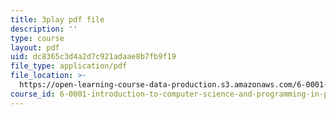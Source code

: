 ```yaml
---
title: 3play pdf file
description: ''
type: course
layout: pdf
uid: dc8365c3d4a2d7c921adaae8b7fb9f19
file_type: application/pdf
file_location: >-
  https://open-learning-course-data-production.s3.amazonaws.com/6-0001-introduction-to-computer-science-and-programming-in-python-fall-2016/dc8365c3d4a2d7c921adaae8b7fb9f19_8s0d87sjy1A.pdf
course_id: 6-0001-introduction-to-computer-science-and-programming-in-python-fall-2016
---
```


